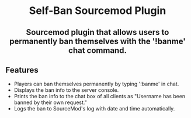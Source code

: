 <h1 align="center">Self-Ban Sourcemod Plugin</h1>

<h2 align="center">Sourcemod plugin that allows users to permanently ban themselves with the '!banme' chat command.</h2>

## Features

- Players can ban themselves permanently by typing '!banme' in chat.
- Displays the ban info to the server console.
- Prints the ban info to the chat box of all clients as "Username has been banned by their own request."
- Logs the ban to SourceMod's log with date and time automatically.
